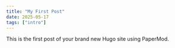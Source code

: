 ```yaml
---
title: "My First Post"
date: 2025-05-17
tags: ["intro"]
---
```

This is the first post of your brand new Hugo site using PaperMod.
